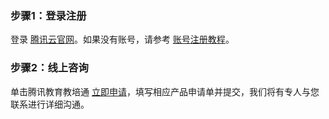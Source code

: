 ﻿### 步骤1：登录注册
登录 [腾讯云官网](https://cloud.tencent.com)。如果没有账号，请参考 [账号注册教程](https://cloud.tencent.com/document/product/378/17985)。

### 步骤2：线上咨询
单击腾讯教育教培通 [立即申请](https://cloud.tencent.com/apply/p/o0mpla82nlr)，填写相应产品申请单并提交，我们将有专人与您联系进行详细沟通。



